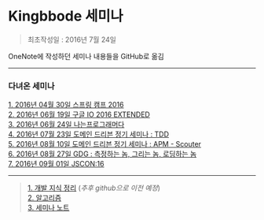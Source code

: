 # **Kingbbode 세미나**
> 최초작성일 : 2016년 7월 24일

OneNote에 작성하던 세미나 내용들을 GitHub로 옮김

***

### 다녀온 세미나
[1. 2016년 04월 30일 스프링 캠프 2016](https://github.com/kingbbode/seminar/blob/master/seminar/160430-spring-camp-2016.md)  
[2. 2016년 06월 19일 구글 IO 2016 EXTENDED](https://github.com/kingbbode/seminar/blob/master/seminar/160619-google-io-2016-extended.md)  
[3. 2016년 06월 24일 나는프로그래머다](https://github.com/kingbbode/seminar/blob/master/seminar/160624-na-p-da.md)  
[4. 2016년 07월 23일 도메인 드리븐 정기 세미나 : TDD](https://github.com/kingbbode/seminar/blob/master/seminar/20160723-domain-driven-TDD.md)  
[5. 2016년 08월 10일 도메인 드리븐 정기 세미나 : APM - Scouter](https://github.com/kingbbode/seminar/blob/master/seminar/20160810-domain-driven-scouter.md)  
[6. 2016년 08월 27일 GDG : 측정하는 놈, 그리는 놈, 로딩하는 놈](https://github.com/kingbbode/seminar/blob/master/seminar/20160827-GDG-loading.md)  
[7. 2016년 09월 01일 JSCON:16](https://github.com/kingbbode/seminar/blob/master/seminar/20160901-JSCON16.md)

***

> [1. 개발 지식 정리](http://kingbbode.tistory.com) (*추후 github으로 이전 예정*)  
> [2. 알고리즘](http://kingbbode.github.io/algorithm/)    
> [3. 세미나 노트](https://kingbbode.github.io/seminar/)   